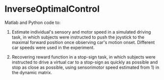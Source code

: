 # InverseOptimalControl
Matlab and Python code to:

1) Estimate individual's sensory and motor speed in a simulated driving task, in which subjects were instructed to push the joystick to the maximal forward position once observing car's motion onset. Different car speeds were used in the experiment.

2) Recovering reward function in a stop-sign task, in which subjects were instructed to drive a virtual car to a stop-sign as quickly as possible and stop as close as possible, using sensorimotor speed estimated from 1) in the dynamic matrix.
